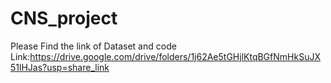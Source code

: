 # CNS_project

Please Find the link of Dataset and code Link:https://drive.google.com/drive/folders/1j62Ae5tGHjlKtqBGfNmHkSuJX51lHJas?usp=share_link
